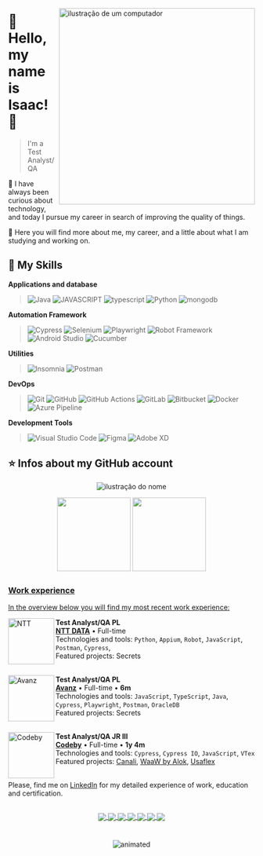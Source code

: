 ##

<img src="https://raw.githubusercontent.com/MicaelliMedeiros/micaellimedeiros/master/image/computer-illustration.png" alt="ilustração de um computador" min-width="400px" max-width="400px" width="400px" align="right">

# 💜 Hello, my name is <strong>Isaac! 👋</strong>

> I'm a Test Analyst/QA

🔭 I have always been curious about technology, and today I pursue my career in search of improving the quality of things.

💬 Here you will find more about me, my career, and a little about what I am studying and working on.

## 🚀 My Skills

**Applications and database**

> ![Java](https://img.shields.io/badge/JAVA-f8efd4?style=for-the-badge&logo=coffeescript&logoColor=%23F45E3F)
![JAVASCRIPT](https://img.shields.io/badge/JAVASCRIPT-f8efd4?style=for-the-badge&logo=javascript&logoColor=f1e05a)
![typescript](https://img.shields.io/badge/TYPESCRIPT-f8efd4?style=for-the-badge&logo=typescript&logoColor=%233178C6)
![Python](https://img.shields.io/badge/PYTHON-f8efd4?style=for-the-badge&logo=Python&logoColor=%233776AB)
![mongodb](https://img.shields.io/badge/mongo%20db-f8efd4?style=for-the-badge&logo=mongodb&logoColor=%2347A248)

**Automation Framework**

> ![Cypress](https://img.shields.io/badge/cypress-f8efd4?style=for-the-badge&logo=cypress&logoColor=%2369D3A7)
![Selenium](https://img.shields.io/badge/selenium-f8efd4?style=for-the-badge&logo=selenium&logoColor=%2343B02A)
![Playwright](https://img.shields.io/badge/playwright-f8efd4?style=for-the-badge&logo=playwright&logoColor=%232EAD33)
![Robot Framework](https://img.shields.io/badge/robot%20framework-f8efd4?style=for-the-badge&logo=robotframework&logoColor=%23000000)
![Android Studio](https://img.shields.io/badge/Appium%20%2B%20Android%20Studio-f8efd4?style=for-the-badge&logo=androidstudio&logoColor=%233DDC84)
![Cucumber](https://img.shields.io/badge/cucumber-f8efd4?style=for-the-badge&logo=cucumber&logoColor=%2323D96C)


**Utilities**

> ![Insomnia](https://img.shields.io/badge/insomnia-f8efd4?style=for-the-badge&logo=insomnia&logoColor=%234000BF)
![Postman](https://img.shields.io/badge/postman-f8efd4?style=for-the-badge&logo=postman&logoColor=%23FF6C37)

**DevOps**

> ![Git](https://img.shields.io/badge/git-f8efd4?style=for-the-badge&logo=git&logoColor=%23F05032)
![GitHub](https://img.shields.io/badge/github-f8efd4?style=for-the-badge&logo=github&logoColor=%23181717)
![GitHub Actions](https://img.shields.io/badge/github%20actions-f8efd4?style=for-the-badge&logo=githubactions&logoColor=%232088FF)
![GitLab](https://img.shields.io/badge/gitlab-f8efd4?style=for-the-badge&logo=gitlab&logoColor=%23FC6D26)
![Bitbucket](https://img.shields.io/badge/bitbucket-f8efd4?style=for-the-badge&logo=bitbucket&logoColor=%230052CC)
![Docker](https://img.shields.io/badge/Docker-f8efd4?style=for-the-badge&logo=docker&logoColor=%232496ED)
![Azure Pipeline](https://img.shields.io/badge/azure%20pipelines-f8efd4?style=for-the-badge&logo=azurepipelines&logoColor=%232560E0)


**Development Tools**

> ![Visual Studio Code](https://img.shields.io/badge/visual%20studio%20code-f8efd4?style=for-the-badge&logo=visualstudiocode&logoColor=%23007ACC)
![Figma](https://img.shields.io/badge/figma-f8efd4?style=for-the-badge&logo=figma&logoColor=%23F24E1E)
![Adobe XD](https://img.shields.io/badge/adobe%20xd-f8efd4?style=for-the-badge&logo=adobexd&logoColor=%23FF61F6)

## ⭐ Infos about my GitHub account

<p align="center">
  <img src="https://img.shields.io/static/v1?label=Overview&message=EIAzeez&color=f8efd4&style=for-the-badge&logo=GitHub" alt="ilustração do nome">
</p>

<p align="center">
  <img height=150 align="center" src="https://github-readme-stats.vercel.app/api?username=eiazeez&show_icons=true&title_color=783c00&text_color=af552e&icon_color=783c00&bg_color=f8efd4&cache_seconds=2300" />
<a href="https://github.com/anuraghazra/convoychat">
  <img height=150 align="center" src="https://github-readme-stats.vercel.app/api/top-langs?username=eiazeez&layout=compact&hide=html&langs_count=20&card_width=320&bg_color=f8efd4&title_color=783c00&text_color=af552e" />
</a>
</p>


##

<div align="center">
  <a href="https://github.com/eiazeez">
 
</div> 

### Work experience

In the overview below you will find my most recent work experience:

[<img align="left" height="94px" width="94px" alt="NTT" src="https://github.com/eiazeez/eiazeez/assets/92765887/d6b7afc0-f3e9-435d-9008-48dbdcea91bf"/>](https://br.nttdata.com/)

**Test Analyst/QA PL** \
[**NTT DATA**](https://br.nttdata.com/) • Full-time \
Technologies and tools: `Python`, `Appium`, `Robot`, `JavaScript`, `Postman`, `Cypress`,\
Featured projects: Secrets \
<br/>

[<img align="left" height="94px" width="94px" alt="Avanz" src="https://github.com/eiazeez/eiazeez/assets/92765887/3fcdd1f2-1cdc-486b-bb95-995eeb903dab"/>](https://www.avanz.com.br/)

**Test Analyst/QA PL** \
[**Avanz**](https://www.avanz.com.br/) • Full-time • **6m** \
Technologies and tools: `JavaScript`, `TypeScript`, `Java`, `Cypress`, `Playwright`, `Postman`, `OracleDB` \
Featured projects: Secrets \
<br/>

[<img align="left" height="94px" width="94px" alt="Codeby" src="https://github.com/eiazeez/eiazeez/assets/92765887/9e568baa-4ab1-4dfe-8ac4-09ef328e0d39"/>](https://codeby.global/)

**Test Analyst/QA JR III** \
[**Codeby**](https://codeby.global/) • Full-time • **1y 4m** \
Technologies and tools: `Cypress`, `Cypress IO`, `JavaScript`, `VTex` \
Featured projects: [Canali](https://www.canali.com/), [WaaW by Alok](https://waaw.com.br/), [Usaflex](https://www.usaflex.com.br/)
<br/>
<br/>

Please, find me on [LinkedIn](https://www.linkedin.com/in/isaacdouglas/) for my detailed experience of work, education and certification.

##

  <div align="center">
  <a href="https://instagram.com/eiazeez" target="_blank">
    <img align="center" src="https://img.shields.io/badge/-Instagram-%23E4405F?style=for-the-badge&logo=instagram&logoColor=white">
  </a>
 	<a href="https://www.twitch.tv/azeeztv">
    <img align="center" src="https://img.shields.io/badge/Twitch-9146FF?style=for-the-badge&logo=twitch&logoColor=white">
  </a>
  <a href="https://discord.gg/CPprRGqDFP">
    <img align="center" src="https://img.shields.io/badge/Discord-7289DA?style=for-the-badge&logo=discord&logoColor=white">
  </a> 
  <a href="mailto:isaac.douglas08@gmail.com">
    <img align="center" src="https://img.shields.io/badge/-Gmail-%23333?style=for-the-badge&logo=gmail&logoColor=white">
  </a>
  <a href="https://www.linkedin.com/in/isaacdouglas">
    <img align="center" src="https://img.shields.io/badge/-LinkedIn-%230077B5?style=for-the-badge&logo=linkedin&logoColor=white">
  </a>
  <a href="https://pt.stackoverflow.com/users/262574/isaac-douglas">
    <img align="center" src="https://img.shields.io/badge/Stack_Overflow-FE7A16?style=for-the-badge&logo=stack-overflow&logoColor=white">
  </a>
  <a href="https://open.spotify.com/user/7cv27iu30ykxupb4nui2gl7d3?si=53900e9013684360">
    <img align="center" src="https://img.shields.io/badge/Spotify-1ED760?&style=for-the-badge&logo=spotify&logoColor=white">
  </a>  
</div>


#
<p align="center">
  <img src="https://user-images.githubusercontent.com/92765887/170848908-b02750d1-8baa-4833-9741-07f55145b086.gif" alt="animated" />
</p>

#
